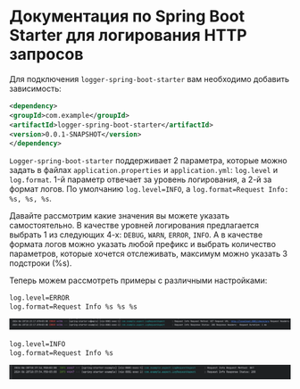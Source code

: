 # Документация по Spring Boot Starter для логирования HTTP запросов

Для подключения `logger-spring-boot-starter` вам необходимо добавить зависимость:
```xml
<dependency>
<groupId>com.example</groupId>
<artifactId>logger-spring-boot-starter</artifactId>
<version>0.0.1-SNAPSHOT</version>
</dependency>
```

`Logger-spring-boot-starter` поддерживает 2 параметра, которые можно задать в файлах `application.properties` и `application.yml`:
`log.level` и `log.format`. 1-й параметр отвечает за уровень логирования, а 2-й за формат логов. 
По умолчанию `log.level=INFO`, a `log.format=Request Info: %s, %s, %s`.

Давайте рассмотрим какие значения вы можете указать самостоятельно. В качестве уровней логирования предлагается выбрать 1 из следующих 4-х:
`DEBUG`, `WARN`, `ERROR`, `INFO`. А в качестве формата логов можно указать любой префикс и выбрать количество параметров, которые хочется отслеживать, максимум можно указать 3 подстроки (%s).

Теперь можем рассмотреть примеры с различными настройками:
```properties
log.level=ERROR
log.format=Request Info %s %s %s
```
![img.png](resources/img1.png)

```properties
log.level=INFO
log.format=Request Info %s
```

![img_1.png](resources/img2.png)

